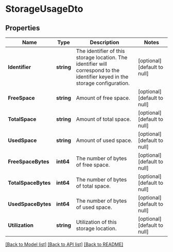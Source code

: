 # StorageUsageDto

## Properties
Name | Type | Description | Notes
------------ | ------------- | ------------- | -------------
**Identifier** | **string** | The identifier of this storage location. The identifier will correspond to the identifier keyed in the storage configuration. | [optional] [default to null]
**FreeSpace** | **string** | Amount of free space. | [optional] [default to null]
**TotalSpace** | **string** | Amount of total space. | [optional] [default to null]
**UsedSpace** | **string** | Amount of used space. | [optional] [default to null]
**FreeSpaceBytes** | **int64** | The number of bytes of free space. | [optional] [default to null]
**TotalSpaceBytes** | **int64** | The number of bytes of total space. | [optional] [default to null]
**UsedSpaceBytes** | **int64** | The number of bytes of used space. | [optional] [default to null]
**Utilization** | **string** | Utilization of this storage location. | [optional] [default to null]

[[Back to Model list]](../README.md#documentation-for-models) [[Back to API list]](../README.md#documentation-for-api-endpoints) [[Back to README]](../README.md)

